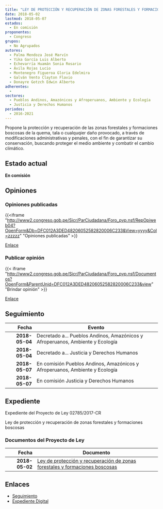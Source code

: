 ```yaml
---
title: "LEY DE PROTECCIÓN Y RECUPERACIÓN DE ZONAS FORESTALES Y FORMACIONES BOSCOSAS"
date: 2018-05-02
lastmod: 2018-05-07
estados: 
  - En comisión
proponentes: 
  - Congreso
grupos: 
  - No Agrupados
autores: 
  - Palma Mendoza José Marvín
  - Yika García Luis Alberto
  - Echevarría Huamán Sonia Rosario
  - Ávila Rojas Lucio
  - Montenegro Figueroa Gloria Edelmira
  - Galván Vento Clayton Flavio
  - Donayre Gotzch Edwin Alberto
adherentes: 
  - 
sectores: 
  - Pueblos Andinos, Amazónicos y Afroperuanos, Ambiente y Ecología
  - Justicia y Derechos Humanos
periodos: 
  - 2016-2021
---
```


Propone la protección y recuperación de las zonas forestales y formaciones boscosas de la quema, tala o cualquqier daño provocado, a través de modificaciones administrativas y penales, con el fin de garantizar su conservación, buscando proteger el medio ambiente y combatir el cambio climático.


## Estado actual

**En comisión**

## Opiniones

### Opiniones publicadas

{{<iframe "http://www2.congreso.gob.pe/Sicr/ParCiudadana/Foro_pvp.nsf/RepOpiweb04?OpenForm&Db=DFC012A3DED48206052582820006C233&View=yyyy&Col=zzzzz" "Opiniones publicadas" >}}

[Enlace](http://www2.congreso.gob.pe/Sicr/ParCiudadana/Foro_pvp.nsf/RepOpiweb04?OpenForm&Db=DFC012A3DED48206052582820006C233&View=yyyy&Col=zzzzz)
### Publicar opinión

{{< iframe "http://www2.congreso.gob.pe/Sicr/ParCiudadana/Foro_pvp.nsf/Documentos?OpenForm&ParentUnid=DFC012A3DED48206052582820006C233&view" "Brindar opinión" >}}

[Enlace](http://www2.congreso.gob.pe/Sicr/ParCiudadana/Foro_pvp.nsf/Documentos?OpenForm&ParentUnid=DFC012A3DED48206052582820006C233&view)

## Seguimiento

| Fecha | Evento |
|------:|--------|
| **2018-05-04** | Decretado a... Pueblos Andinos, Amazónicos y Afroperuanos, Ambiente y Ecología|
| **2018-05-04** | Decretado a... Justicia y Derechos Humanos|
| **2018-05-07** | En comisión Pueblos Andinos, Amazónicos y Afroperuanos, Ambiente y Ecología|
| **2018-05-07** | En comisión Justicia y Derechos Humanos|


## Expediente

Expediente del Proyecto de Ley 02785/2017-CR

Ley de protección y recuperación de zonas forestales y formaciones boscosas


### Documentos del Proyecto de Ley

| Fecha | Documento |
|------:|--------|
| **2018-05-02** | [Ley de protección y recuperación de zonas forestales y formaciones boscosas](http://www.leyes.congreso.gob.pe/Documentos/2016_2021/Proyectos_de_Ley_y_de_Resoluciones_Legislativas/PL0277520180424.pdf) |

## Enlaces 

- [Seguimiento](http://www2.congreso.gob.pe/Sicr/TraDocEstProc/CLProLey2016.nsf/f7fff46988ca05b1052578e100829cc7/30f534c9574329dc052582820003c132?OpenDocument)
- [Expediente Digital](http://www2.congreso.gob.pe/Sicr/TraDocEstProc/CLProLey2016.nsf/f7fff46988ca05b1052578e100829cc7/30f534c9574329dc052582820003c132?OpenDocument&Click=05257FB7005EB655.eb71d0cf91d8294e05256cdf006b5706/$Body/0.1C6C)
